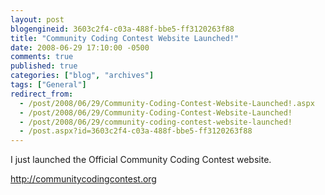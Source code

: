 ```yaml
---
layout: post
blogengineid: 3603c2f4-c03a-488f-bbe5-ff3120263f88
title: "Community Coding Contest Website Launched!"
date: 2008-06-29 17:10:00 -0500
comments: true
published: true
categories: ["blog", "archives"]
tags: ["General"]
redirect_from: 
  - /post/2008/06/29/Community-Coding-Contest-Website-Launched!.aspx
  - /post/2008/06/29/Community-Coding-Contest-Website-Launched!
  - /post/2008/06/29/community-coding-contest-website-launched!
  - /post.aspx?id=3603c2f4-c03a-488f-bbe5-ff3120263f88
---
```

<!-- more -->


I just launched the Official Community Coding Contest website.



<a href="http://communitycodingcontest.org">http://communitycodingcontest.org</a> 


